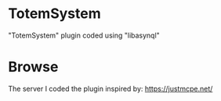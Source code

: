 # TotemSystem
"TotemSystem" plugin coded using "libasynql"


# Browse
The server I coded the plugin inspired by: https://justmcpe.net/
